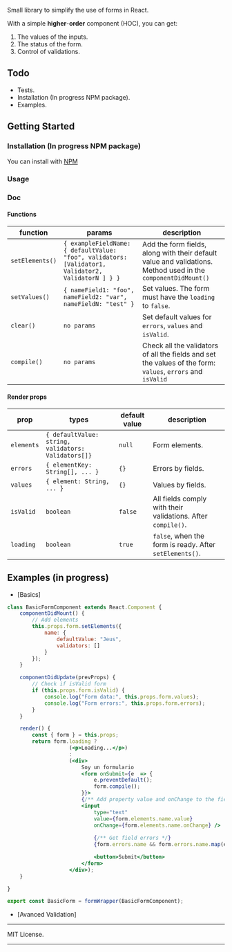   
Small library to simplify the use of forms in React.

With a simple **higher**-**order** component (HOC), you can get:
1.  The values ​​of the inputs.
2.  The status of the form.
3.  Control of validations.

## Todo
- Tests.
- Installation (In progress NPM package).
- Examples.

## Getting Started

### Installation (In progress NPM package)
You can install with [NPM](https://npmjs.com/)

### Usage


### Doc
#### Functions
| function | params | description |
|--|--|--|
| `setElements()` | `{ exampleFieldName: { defaultValue: "foo", validators: [Validator1, Validator2, ValidatorN ] } }` | Add the form fields, along with their default value and validations. Method used in the `componentDidMount()` |
| `setValues()` | `{ nameField1: "foo", nameField2: "var", nameFieldN: "test" }` | Set values. The form must have the `loading` to `false`. |
| `clear()` | `no params` | Set default values ​​for `errors`, `values` ​​and `isValid`.
| `compile()` | `no params` | Check all the validators of all the fields and set the values ​​of the form: `values`, `errors` and `isValid`

#### Render props
| prop | types | default value | description |
|--|--|--|--|
| `elements` | `{ defaultValue: string, validators: Validators[]}` | `null` | Form elements. |
| `errors` | `{ elementKey: String[], ... }` | `{}` | Errors by fields. |
| `values` | `{ element: String, ... }` | `{}` | Values by fields. |
| `isValid` | `boolean` | `false`| All fields comply with their validations. After `compile()`. |
| `loading` | `boolean` | `true` | `false`, when the form is ready. After `setElements()`.|

## Examples (in progress)

* [Basics]
```jsx
class BasicFormComponent extends React.Component {
	componentDidMount() {
		// Add elements
		this.props.form.setElements({
			name: {
				defaultValue: "Jeus",
				validators: []
			}
		});
	}

	componentDidUpdate(prevProps) {
		// Check if isValid form
		if (this.props.form.isValid) {
			console.log("Form data:", this.props.form.values);
			console.log("Form errors:", this.props.form.errors);
		}
	}

	render() {
		const { form } = this.props;
		return form.loading ?
					(<p>Loading...</p>)
					:
					(<div>
						Soy un formulario
						<form onSubmit={e  => {
							e.preventDefault();
							form.compile();
						}}>
						{/** Add property value and onChange to the field */}
						<input 
							type="text"
							value={form.elements.name.value}
							onChange={form.elements.name.onChange} />
							
							{/** Get field errors */}
							{form.errors.name && form.errors.name.map(e  => (<span  key={e}  style={{color:  "red"}}>{e}</span>))}

							<button>Submit</button>
						</form>
					</div>);
	}

}

export const BasicForm = formWrapper(BasicFormComponent);
```
* [Avanced Validation]


---

MIT License.

---
